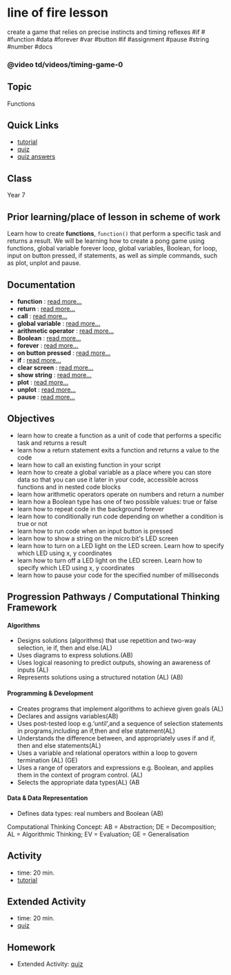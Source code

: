 # line of fire lesson

create a game that relies on precise instincts and timing reflexes #if #  #function #data #forever #var #button #if #assignment #pause #string  #number #docs

### @video td/videos/timing-game-0

## Topic

Functions

## Quick Links

* [tutorial](/microbit/lessons/line-of-fire/tutorial)
* [quiz](/microbit/lessons/line-of-fire/quiz)
* [quiz answers](/microbit/lessons/line-of-fire/quiz-answers)

## Class

Year 7

## Prior learning/place of lesson in scheme of work

Learn how to create **functions**, `function()` that perform a specific task and returns a result. We will be learning how to create a pong game using functions, global variable forever loop, global variables, Boolean, for loop, input on button pressed, if statements, as well as simple commands, such as plot, unplot and pause.

## Documentation

* **function** : [read more...](/microbit/js/function)
* **return** : [read more...](/microbit/js/return)
* **call** : [read more...](/microbit/js/call)
* **global variable** : [read more...](/microbit/js/data)
* **arithmetic operator** : [read more...](/microbit/reference/types/number)
* **Boolean** : [read more...](/microbit/reference/types/boolean)
* **forever** : [read more...](/microbit/reference/basic/forever)
* **on button pressed** : [read more...](/microbit/reference/input/on-button-pressed)
* **if** : [read more...](/microbit/reference/logic/if)
* **clear screen** : [read more...](/microbit/reference/basic/clear-screen)
* **show string** : [read more...](/microbit/reference/basic/show-string)
* **plot** : [read more...](/microbit/reference/led/plot)
* **unplot** : [read more...](/microbit/reference/led/unplot)
* **pause** : [read more...](/microbit/reference/basic/pause)

## Objectives

* learn how to create a function as a unit of code that performs a specific task and returns a result
* learn how a return statement exits a function and returns a value to the code
* learn how to call an existing function in your script
* learn how to create a global variable as a place where you can store data so that you can use it later in your code, accessible across functions and in nested code blocks
* learn how arithmetic operators operate on numbers and return a number
* learn how a Boolean type has one of two possible values: true or false
* learn how to repeat code in the background forever
* learn how to conditionally run code depending on whether a condition is true or not
* learn how to run code when an input button is pressed
* learn how to show a string on the micro:bit's LED screen
* learn how to turn on a LED light on the LED screen. Learn how to specify which LED using x, y coordinates
* learn how to turn off a LED light on the LED screen. Learn how to specify which LED using x, y coordinates
* learn how to pause your code for the specified number of milliseconds

## Progression Pathways / Computational Thinking Framework

#### Algorithms

* Designs solutions (algorithms) that use repetition and two-way  selection, ie if, then and else.(AL)
* Uses diagrams to express solutions.(AB)
*  Uses logical reasoning to predict  outputs, showing an awareness of inputs (AL)
* Represents solutions using a structured notation (AL) (AB)

#### Programming & Development

* Creates programs that implement algorithms to achieve given goals (AL)
*  Declares and assigns variables(AB)
* Uses post-tested loop e.g.‘until’,and a sequence of selection statements in programs,including an if,then and else statement(AL)
* Understands the difference between, and appropriately uses if and if, then and else statements(AL)
* Uses a variable and relational operators within a loop to govern termination (AL) (GE)
* Uses a range of operators and expressions e.g. Boolean, and applies them in the context of program control. (AL)
* Selects the appropriate data types(AL) (AB

#### Data & Data Representation

* Defines data types: real numbers and Boolean (AB)

Computational Thinking Concept: AB = Abstraction; DE = Decomposition; AL = Algorithmic Thinking; EV = Evaluation; GE = Generalisation

## Activity

* time: 20 min.
* [tutorial](/microbit/lessons/line-of-fire/tutorial)

## Extended Activity

* time: 20 min.
* [quiz](/microbit/lessons/line-of-fire/quiz)

## Homework

* Extended Activity: [quiz](/microbit/lessons/line-of-fire/quiz)

